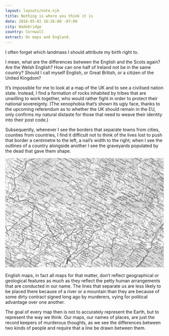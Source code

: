 ```yaml
---
layout: layouts/note.njk
title: Nothing is where you think it is
date: 2016-05-02 16:26:00 -07:00
city: Wadebridge
country: Cornwall
extract: On maps and England.
---
```


I often forget which landmass I should attribute my birth right to.

I mean, what are the differences between the English and the Scots again? Are the Welsh English? How can one half of Ireland not be in the same country? Should I call myself English, or Great British, or a citizen of the United Kingdom?

It’s impossible for me to look at a map of the UK and to see a civilised nation state. Instead, I find a formation of rocks inhabited by tribes that are unwilling to work together, who would rather fight in order to protect their national sovereignty. (The xenophobia that’s shown its ugly face, thanks to the upcoming referendum as to whether the UK should remain in the EU, only confirms my natural distaste for those that need to weave their identity into their post code.)

Subsequently, whenever I see the borders that separate towns from cities, counties from countries, I find it difficult not to think of the lives lost to push that border a centimetre to the left, a nail’s width to the right; when I see the outlines of a country alongside another I see the graveyards populated by the dead that gave them shape.

![1-DsvhtHk5BCumWCynveDPiQ.jpeg](/images/1-DsvhtHk5BCumWCynveDPiQ.jpeg)

English maps, in fact all maps for that matter, don’t reflect geographical or geological features as much as they reflect the petty human arrangements that are conducted in our name. The lines that separate us are less likely to be placed there because of a river or a mountain than they are because of some dirty contract signed long ago by murderers, vying for political advantage over one another.

The goal of every map then is not to accurately represent the Earth, but to represent the way we think. Our maps, our names of places, are just the record keepers of murderous thoughts, as we see the differences between two kinds of people and require that a line be drawn between them.
